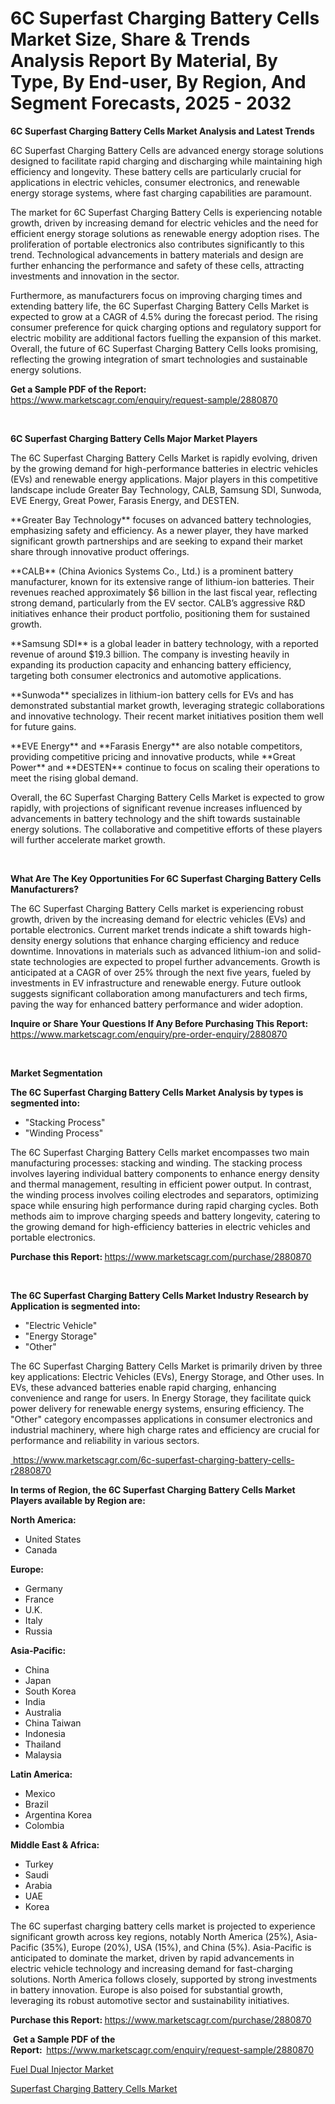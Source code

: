 <p><h1>6C Superfast Charging Battery Cells Market Size, Share & Trends Analysis Report By Material, By Type, By End-user, By Region, And Segment Forecasts, 2025 - 2032</h1></p><p><strong>6C Superfast Charging Battery Cells Market Analysis and Latest Trends</strong></p>
<p><p>6C Superfast Charging Battery Cells are advanced energy storage solutions designed to facilitate rapid charging and discharging while maintaining high efficiency and longevity. These battery cells are particularly crucial for applications in electric vehicles, consumer electronics, and renewable energy storage systems, where fast charging capabilities are paramount.</p><p>The market for 6C Superfast Charging Battery Cells is experiencing notable growth, driven by increasing demand for electric vehicles and the need for efficient energy storage solutions as renewable energy adoption rises. The proliferation of portable electronics also contributes significantly to this trend. Technological advancements in battery materials and design are further enhancing the performance and safety of these cells, attracting investments and innovation in the sector.</p><p>Furthermore, as manufacturers focus on improving charging times and extending battery life, the 6C Superfast Charging Battery Cells Market is expected to grow at a CAGR of 4.5% during the forecast period. The rising consumer preference for quick charging options and regulatory support for electric mobility are additional factors fuelling the expansion of this market. Overall, the future of 6C Superfast Charging Battery Cells looks promising, reflecting the growing integration of smart technologies and sustainable energy solutions.</p></p>
<p><strong>Get a Sample PDF of the Report:&nbsp;</strong> <a href="https://www.marketscagr.com/enquiry/request-sample/2880870?utm_campaign=2110&utm_medium=2&utm_source=Github&utm_content=ia&utm_term=12032025&utm_id=6c-superfast-charging-battery-cells">https://www.marketscagr.com/enquiry/request-sample/2880870</a></p>
<p>&nbsp;</p>
<p><strong>6C Superfast Charging Battery Cells Major Market Players</strong></p>
<p><p>The 6C Superfast Charging Battery Cells Market is rapidly evolving, driven by the growing demand for high-performance batteries in electric vehicles (EVs) and renewable energy applications. Major players in this competitive landscape include Greater Bay Technology, CALB, Samsung SDI, Sunwoda, EVE Energy, Great Power, Farasis Energy, and DESTEN.</p><p>**Greater Bay Technology** focuses on advanced battery technologies, emphasizing safety and efficiency. As a newer player, they have marked significant growth partnerships and are seeking to expand their market share through innovative product offerings.</p><p>**CALB** (China Avionics Systems Co., Ltd.) is a prominent battery manufacturer, known for its extensive range of lithium-ion batteries. Their revenues reached approximately $6 billion in the last fiscal year, reflecting strong demand, particularly from the EV sector. CALB’s aggressive R&D initiatives enhance their product portfolio, positioning them for sustained growth.</p><p>**Samsung SDI** is a global leader in battery technology, with a reported revenue of around $19.3 billion. The company is investing heavily in expanding its production capacity and enhancing battery efficiency, targeting both consumer electronics and automotive applications.</p><p>**Sunwoda** specializes in lithium-ion battery cells for EVs and has demonstrated substantial market growth, leveraging strategic collaborations and innovative technology. Their recent market initiatives position them well for future gains.</p><p>**EVE Energy** and **Farasis Energy** are also notable competitors, providing competitive pricing and innovative products, while **Great Power** and **DESTEN** continue to focus on scaling their operations to meet the rising global demand.</p><p>Overall, the 6C Superfast Charging Battery Cells Market is expected to grow rapidly, with projections of significant revenue increases influenced by advancements in battery technology and the shift towards sustainable energy solutions. The collaborative and competitive efforts of these players will further accelerate market growth.</p></p>
<p>&nbsp;</p>
<p><strong>What Are The Key Opportunities For 6C Superfast Charging Battery Cells Manufacturers?</strong></p>
<p><p>The 6C Superfast Charging Battery Cells market is experiencing robust growth, driven by the increasing demand for electric vehicles (EVs) and portable electronics. Current market trends indicate a shift towards high-density energy solutions that enhance charging efficiency and reduce downtime. Innovations in materials such as advanced lithium-ion and solid-state technologies are expected to propel further advancements. Growth is anticipated at a CAGR of over 25% through the next five years, fueled by investments in EV infrastructure and renewable energy. Future outlook suggests significant collaboration among manufacturers and tech firms, paving the way for enhanced battery performance and wider adoption.</p></p>
<p><strong>Inquire or Share Your Questions If Any Before Purchasing This Report:</strong> <a href="https://www.marketscagr.com/enquiry/pre-order-enquiry/2880870?utm_campaign=2110&utm_medium=2&utm_source=Github&utm_content=ia&utm_term=12032025&utm_id=6c-superfast-charging-battery-cells">https://www.marketscagr.com/enquiry/pre-order-enquiry/2880870</a></p>
<p>&nbsp;</p>
<p><strong>Market Segmentation</strong></p>
<p><strong>The 6C Superfast Charging Battery Cells Market Analysis by types is segmented into:</strong></p>
<p><ul><li>"Stacking Process"</li><li>"Winding Process"</li></ul></p>
<p><p>The 6C Superfast Charging Battery Cells market encompasses two main manufacturing processes: stacking and winding. The stacking process involves layering individual battery components to enhance energy density and thermal management, resulting in efficient power output. In contrast, the winding process involves coiling electrodes and separators, optimizing space while ensuring high performance during rapid charging cycles. Both methods aim to improve charging speeds and battery longevity, catering to the growing demand for high-efficiency batteries in electric vehicles and portable electronics.</p></p>
<p><strong>Purchase this Report:&nbsp;</strong><a href="https://www.marketscagr.com/purchase/2880870?utm_campaign=2110&utm_medium=2&utm_source=Github&utm_content=ia&utm_term=12032025&utm_id=6c-superfast-charging-battery-cells">https://www.marketscagr.com/purchase/2880870</a></p>
<p>&nbsp;</p>
<p><strong>The 6C Superfast Charging Battery Cells Market Industry Research by Application is segmented into:</strong></p>
<p><ul><li>"Electric Vehicle"</li><li>"Energy Storage"</li><li>"Other"</li></ul></p>
<p><p>The 6C Superfast Charging Battery Cells Market is primarily driven by three key applications: Electric Vehicles (EVs), Energy Storage, and Other uses. In EVs, these advanced batteries enable rapid charging, enhancing convenience and range for users. In Energy Storage, they facilitate quick power delivery for renewable energy systems, ensuring efficiency. The "Other" category encompasses applications in consumer electronics and industrial machinery, where high charge rates and efficiency are crucial for performance and reliability in various sectors.</p></p>
<p><a href="https://www.marketscagr.com/6c-superfast-charging-battery-cells-r2880870?utm_campaign=2110&utm_medium=2&utm_source=Github&utm_content=ia&utm_term=12032025&utm_id=6c-superfast-charging-battery-cells">&nbsp;https://www.marketscagr.com/6c-superfast-charging-battery-cells-r2880870</a></p>
<p><strong>In terms of Region, the 6C Superfast Charging Battery Cells Market Players available by Region are:</strong></p>
<p>
    <p> <strong> North America: </strong>
        <ul>
            <li>United States</li>
            <li>Canada</li>
        </ul>
        </p> 
    <p> <strong> Europe: </strong>
        <ul>
            <li>Germany</li>
            <li>France</li>
            <li>U.K.</li>
            <li>Italy</li>
            <li>Russia</li>
        </ul>
        </p> 
    <p> <strong> Asia-Pacific: </strong>
        <ul>
            <li>China</li>
            <li>Japan</li>
            <li>South Korea</li>
            <li>India</li>
            <li>Australia</li>
            <li>China Taiwan</li>
            <li>Indonesia</li>
            <li>Thailand</li>
            <li>Malaysia</li>
        </ul>
        </p> 
    <p> <strong> Latin America: </strong>
        <ul>
            <li>Mexico</li>
            <li>Brazil</li>
            <li>Argentina Korea</li>
            <li>Colombia</li>
        </ul>
        </p> 
    <p> <strong> Middle East & Africa: </strong>
        <ul>
            <li>Turkey</li>
            <li>Saudi</li>
            <li>Arabia</li>
            <li>UAE</li>
            <li>Korea</li>
        </ul>
    </p>
    </p>
<p><p>The 6C superfast charging battery cells market is projected to experience significant growth across key regions, notably North America (25%), Asia-Pacific (35%), Europe (20%), USA (15%), and China (5%). Asia-Pacific is anticipated to dominate the market, driven by rapid advancements in electric vehicle technology and increasing demand for fast-charging solutions. North America follows closely, supported by strong investments in battery innovation. Europe is also poised for substantial growth, leveraging its robust automotive sector and sustainability initiatives.</p></p>
<p><strong>Purchase this Report: </strong><a href="https://www.marketscagr.com/purchase/2880870?utm_campaign=2110&utm_medium=2&utm_source=Github&utm_content=ia&utm_term=12032025&utm_id=6c-superfast-charging-battery-cells">https://www.marketscagr.com/purchase/2880870</a></p>
<p>&nbsp;<strong>Get a Sample PDF of the Report:&nbsp;&nbsp;</strong><a href="https://www.marketscagr.com/enquiry/request-sample/2880870?utm_campaign=2110&utm_medium=2&utm_source=Github&utm_content=ia&utm_term=12032025&utm_id=6c-superfast-charging-battery-cells">https://www.marketscagr.com/enquiry/request-sample/2880870</a></p>
<p><strong></strong></p>
<p><p><a href="https://github.com/ashepherd82/Market-Research-Report-List-7/blob/main/fuel-dual-injector-market.md?utm_campaign=2110&utm_medium=2&utm_source=Github&utm_content=ia&utm_term=12032025&utm_id=6c-superfast-charging-battery-cells">Fuel Dual Injector Market</a></p><p><a href="https://github.com/JakirUddin651/Market-Research-Report-List-2/blob/main/superfast-charging-battery-cells-market.md?utm_campaign=2110&utm_medium=2&utm_source=Github&utm_content=ia&utm_term=12032025&utm_id=6c-superfast-charging-battery-cells">Superfast Charging Battery Cells Market</a></p></p>